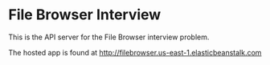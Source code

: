 # File Browser Interview

This is the API server for the File Browser interview problem.

The hosted app is found at http://filebrowser.us-east-1.elasticbeanstalk.com
